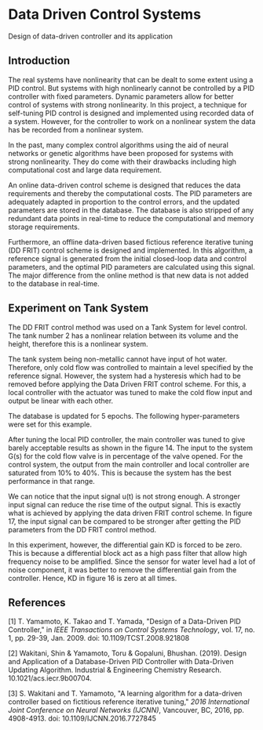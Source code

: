 # Data Driven Control Systems

Design of data-driven controller and its application

## Introduction

The real systems have nonlinearity that can be dealt to some extent using a PID control. But systems with high nonlinearly cannot be controlled by a PID controller with fixed parameters. Dynamic parameters allow for better control of systems with strong nonlinearity. In this project, a technique for self-tuning PID control is designed and implemented using recorded data of a system. However, for the controller to work on a nonlinear system the data has be recorded from a nonlinear system.

In the past, many complex control algorithms using the aid of neural networks or genetic algorithms have been proposed for systems with strong nonlinearity. They do come with their drawbacks including high computational cost and large data requirement.

An online data-driven control scheme is designed that reduces the data requirements and thereby the computational costs. The PID parameters are adequately adapted in proportion to the control errors, and the updated parameters are stored in the database. The database is also stripped of any redundant data points in real-time to reduce the computational and memory storage requirements.

Furthermore, an offline data-driven based fictious reference iterative tuning (DD FRIT) control scheme is designed and implemented. In this algorithm, a reference signal is generated from the initial closed-loop data and control parameters, and the optimal PID parameters are calculated using this signal. The major difference from the online method is that new data is not added to the database in real-time.

## Experiment on Tank System

The DD FRIT control method was used on a Tank System for level control. The tank number 2 has a nonlinear relation between its volume and the height, therefore this is a nonlinear system.

The tank system being non-metallic cannot have input of hot water. Therefore, only cold flow was controlled to maintain a level specified by the reference signal. However, the system had a hysteresis which had to be removed before applying the Data Driven FRIT control scheme. For this, a local controller with the actuator was tuned to make the cold flow input and output be linear with each other.

The database is updated for 5 epochs. The following hyper-parameters were set for this example.

After tuning the local PID controller, the main controller was tuned to give barely acceptable results as shown in the figure 14. The input to the system G(s) for the cold flow valve is in percentage of the valve opened. For the control system, the output from the main controller and local controller are saturated from 10% to 40%. This is because the system has the best performance in that range.

We can notice that the input signal u(t) is not strong enough. A stronger input signal can reduce the rise time of the output signal. This is exactly what is achieved by applying the data driven FRIT control scheme. In figure 17, the input signal can be compared to be stronger after getting the PID parameters from the DD FRIT control method.

In this experiment, however, the differential gain KD is forced to be zero. This is because a differential block act as a high pass filter that allow high frequency noise to be amplified. Since the sensor for water level had a lot of noise component, it was better to remove the differential gain from the controller. Hence, KD in figure 16 is zero at all times.


## References

[1] T. Yamamoto, K. Takao and T. Yamada, "Design of a Data-Driven PID Controller," in _IEEE Transactions on Control Systems Technology_, vol. 17, no. 1, pp. 29-39, Jan. 2009. doi: 10.1109/TCST.2008.921808

[2] Wakitani, Shin & Yamamoto, Toru & Gopaluni, Bhushan. (2019). Design and Application of a Database-Driven PID Controller with Data-Driven Updating Algorithm. Industrial & Engineering Chemistry Research. 10.1021/acs.iecr.9b00704.

[3] S. Wakitani and T. Yamamoto, "A learning algorithm for a data-driven controller based on fictitious reference iterative tuning," _2016 International Joint Conference on Neural Networks (IJCNN)_, Vancouver, BC, 2016, pp. 4908-4913. doi: 10.1109/IJCNN.2016.7727845
